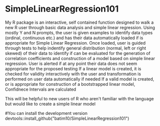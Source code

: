 # SimpleLinearRegression101
My R package is an interactive, self contained function designed to walk a new R user through basic data analysis and simple linear regression.
Using mostly Y and N prompts, the user is given examples to identify data types (ordinal, continuous etc.) and has their data automatically loaded if is appropriate for Simple Linear Regression.
Once loaded, user is guided through tests to help indentify general distribution (normal, left or right skewed) of their data to identify if can be 
evaluated for the generation of correlation coefficients and construction of a model based on simple linear regression. 
User is alerted if at any point their data does not seem appropriate for the proposed testing
If a linear model is created, it is checked for validity interactively with the user and transformation is performed on user data automatically if needed 
If a valid model is created, or is appropriate for construction of a bootstrapped linear model, Confidnece Intervals are calculated 

This will be helpful to new users of R who aren't familiar with the language but would like to create a simple linear model

#You can install the development version 
devtools::install_github("batim10/SimpleLinearRegression101")
